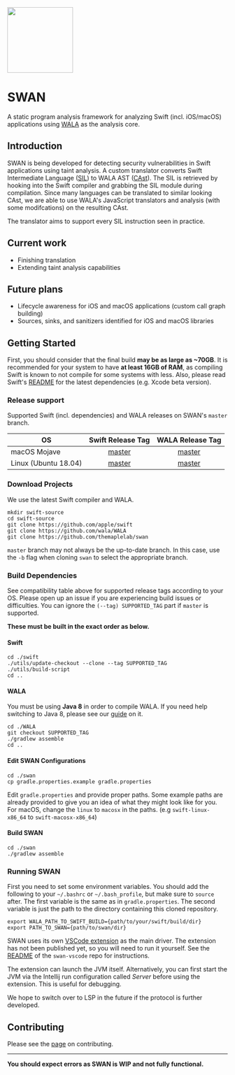 
<img src="https://karimali.ca/resources/images/projects/swan.png" width="150">

# SWAN
A static program analysis framework for analyzing Swift (incl. iOS/macOS) applications using [WALA](https://github.com/wala/WALA) as the analysis core. 

## Introduction

SWAN is being developed for detecting security vulnerabilities in Swift applications using taint analysis. A custom translator converts Swift Intermediate Language ([SIL](https://github.com/apple/swift/blob/master/docs/SIL.rst)) to WALA AST ([CAst](http://wala.sourceforge.net/javadocs/trunk/com/ibm/wala/cast/tree/package-summary.html)). The SIL is retrieved by hooking into the Swift compiler and grabbing the SIL module during compilation. Since many languages can be translated to similar looking CAst, we are able to use WALA's JavaScript translators and analysis (with some modifcations) on the resulting CAst.

The translator aims to support every SIL instruction seen in practice.

## Current work
- Finishing translation
- Extending taint analysis capabilities

## Future plans
- Lifecycle awareness for iOS and macOS applications (custom call graph building)
- Sources, sinks, and sanitizers identified for iOS and macOS libraries

## Getting Started

First, you should consider that the final build **may be as large as ~70GB**. It is recommended for your system to have **at least 16GB of RAM**, as compiling Swift is known to not compile for some systems with less. Also, please read Swift's [README](https://github.com/apple/swift/blob/master/README.md) for the latest dependencies (e.g. Xcode beta version).

### Release support
Supported Swift (incl. dependencies) and WALA releases on SWAN's `master` branch. 

| OS | Swift Release Tag | WALA Release Tag | 
| -----------|:-------:|:-----:|
| macOS Mojave | [master](https://github.com/apple/swift/tree/master) | [master](https://github.com/wala/WALA/tree/master/) |
| Linux (Ubuntu 18.04) | [master](https://github.com/apple/swift/tree/master) | [master](https://github.com/wala/WALA/tree/master/) |

### Download Projects

We use the latest Swift compiler and WALA.
```
mkdir swift-source
cd swift-source
git clone https://github.com/apple/swift
git clone https://github.com/wala/WALA
git clone https://github.com/themaplelab/swan
```
`master` branch may not always be the up-to-date branch. In this case, use the `-b` flag when cloning `swan` to select the appropriate branch.

### Build Dependencies
See compatibility table above for supported release tags according to your OS. Please open up an issue if you are experiencing build issues or difficulties. You can ignore the `(--tag) SUPPORTED_TAG` part if `master` is supported.

**These must be built in the exact order as below.** 

#### Swift

```
cd ./swift
./utils/update-checkout --clone --tag SUPPORTED_TAG
./utils/build-script 
cd ..
```

#### WALA

You must be using **Java 8** in order to compile WALA. If you need help switching to Java 8, please see our [guide](https://github.com/themaplelab/swan/wiki/Switching-to-Java-8) on it.

```
cd ./WALA
git checkout SUPPORTED_TAG
./gradlew assemble
cd ..
```

#### Edit SWAN Configurations

```
cd ./swan
cp gradle.properties.example gradle.properties
```

Edit `gradle.properties` and provide proper paths. Some example paths are already provided to give you an idea of what they might look like for you. For macOS, change the `linux` to `macosx` in the paths. (e.g `swift-linux-x86_64` to `swift-macosx-x86_64`)


#### Build SWAN

```
cd ./swan
./gradlew assemble
```

### Running SWAN

First you need to set some environment variables. You should add the following to your `~/.bashrc` or `~/.bash_profile`, but make sure to `source` after. The first variable is the same as in `gradle.properties`. The second variable is just the path to the directory containing this cloned repository.

```
export WALA_PATH_TO_SWIFT_BUILD={path/to/your/swift/build/dir}
export PATH_TO_SWAN={path/to/swan/dir}
```

SWAN uses its own [VSCode extension](https://github.com/themaplelab/swan-vscode) as the main driver. The extension has not been published yet, so you will need to run it yourself. See the [README](https://github.com/themaplelab/swan-vscode/blob/master/README.md) of the `swan-vscode` repo for instructions.

The extension can launch the JVM itself. Alternatively, you can first start the JVM via the Intellij run configuration called _Server_ before using the extension. This is useful for debugging.


We hope to switch over to LSP in the future if the protocol is further developed.

## Contributing
Please see the [page](https://github.com/themaplelab/swan/wiki/Contributing) on contributing.

--------------------

**You should expect errors as SWAN is WIP and not fully functional.**
